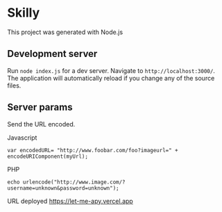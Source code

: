 # Skilly

This project was generated with Node.js

## Development server

Run `node index.js` for a dev server. Navigate to `http://localhost:3000/`. The application will automatically reload if you change any of the source files.

## Server params

Send the URL encoded.


Javascript
```var myUrl = "http://www.image.com/?username=unknown&password=unknown";
var encodedURL= "http://www.foobar.com/foo?imageurl=" + encodeURIComponent(myUrl);
```


PHP
```
echo urlencode("http://www.image.com/?username=unknown&password=unknown");
```

URL deployed https://let-me-apy.vercel.app
